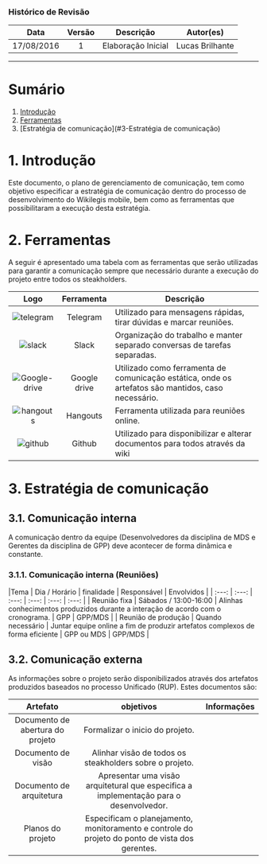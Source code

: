 ### Histórico de Revisão

| Data | Versão | Descrição | Autor(es) |
| :---: | :---: | --- | :---: |
| 17/08/2016 | 1 | Elaboração Inicial | Lucas Brilhante |

***

# Sumário

1.  [Introdução](#1-Introdução)
2.  [Ferramentas](#2-ferramentas)
3.  [Estratégia de comunicação](#3-Estratégia de comunicação)

# 1. Introdução

Este documento, o plano de gerenciamento de comunicação, tem como objetivo especificar a estratégia de comunicação dentro do processo de desenvolvimento do Wikilegis mobile, bem como as ferramentas que possibilitaram a execução desta estratégia. 

# 2. Ferramentas

A seguir é apresentado uma tabela com as ferramentas que serão utilizadas para garantir a comunicação sempre que necessário durante a execução do projeto entre todos os steakholders.

| Logo | Ferramenta | Descrição |
| :---: | :---: | --- |
| ![telegram](https://raw.githubusercontent.com/wiki/fga-gpp-mds/2016.2-Time01-WikiLegis/imagens/telegram.png) | Telegram | Utilizado para mensagens rápidas, tirar dúvidas e marcar reuniões. |
| ![slack](https://raw.githubusercontent.com/wiki/fga-gpp-mds/2016.2-Time01-WikiLegis/imagens/slack.png) | Slack | Organização do trabalho e manter separado conversas de tarefas separadas. |
| ![Google-drive](https://raw.githubusercontent.com/wiki/fga-gpp-mds/2016.2-Time01-WikiLegis/imagens/Google-Drive.png) | Google drive | Utilizado como ferramenta de comunicação estática, onde os artefatos são mantidos, caso necessário. |
| ![hangouts](https://raw.githubusercontent.com/wiki/fga-gpp-mds/2016.2-Time01-WikiLegis/imagens/hangouts.png) | Hangouts | Ferramenta utilizada para reuniões online. |
| ![github](https://raw.githubusercontent.com/wiki/fga-gpp-mds/2016.2-Time01-WikiLegis/imagens/github.png) | Github | Utilizado para disponibilizar e alterar documentos para todos através da wiki |

# 3. Estratégia de comunicação
## 3.1. Comunicação interna

A comunicação dentro da equipe (Desenvolvedores da disciplina de MDS e Gerentes da disciplina de GPP) deve acontecer de forma dinâmica e constante.

### 3.1.1. Comunicação interna (Reuniões)

|Tema | Dia / Horário | finalidade | Responsável | Envolvidos |
| :---: | :---: | :---: | :---: | :---: | :---: |
| Reunião fixa | Sábados / 13:00-16:00 | Alinhas conhecimentos produzidos durante a interação de acordo com o cronograma. | GPP | GPP/MDS |
| Reunião de produção | Quando necessário | Juntar equipe online a fim de produzir artefatos complexos de forma eficiente | GPP ou MDS | GPP/MDS |

## 3.2. Comunicação externa

As informações sobre o projeto serão disponibilizados através dos artefatos produzidos baseados no processo Unificado (RUP). Estes documentos são:

| Artefato | objetivos | Informações |
| :---: | :---: | :---: |
| Documento de abertura do projeto | Formalizar o inicio do projeto. | |
| Documento de visão | Alinhar visão de todos os steakholders sobre o projeto. | |
| Documento de arquitetura | Apresentar uma visão arquitetural que especifica a implementação para o desenvolvedor. | |
| Planos do projeto | Especificam o planejamento, monitoramento e controle do projeto do ponto de vista dos gerentes. | |
